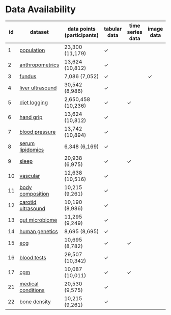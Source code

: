 # Data Availability

|   id | dataset                                                   | data points (participants)   | tabular data   | time series data   | image data   |
|------|-----------------------------------------------------------|------------------------------|----------------|--------------------|--------------|
|    1 | [population](datasets/1-population.html)                  | 23,300 (11,179)              | ✓              |                    |              |
|    2 | [anthropometrics](datasets/2-anthropometrics.html)        | 13,624 (10,812)              | ✓              |                    |              |
|    3 | [fundus](datasets/3-fundus.html)                          | 7,086 (7,052)                | ✓              |                    | ✓            |
|    4 | [liver ultrasound](datasets/4-liver_ultrasound.html)      | 30,542 (8,986)               | ✓              |                    |              |
|    5 | [diet logging](datasets/5-diet_logging.html)              | 2,650,458 (10,236)           | ✓              | ✓                  |              |
|    6 | [hand grip](datasets/6-hand_grip.html)                    | 13,624 (10,812)              | ✓              |                    |              |
|    7 | [blood pressure](datasets/7-blood_pressure.html)          | 13,742 (10,894)              | ✓              |                    |              |
|    8 | [serum lipidomics](datasets/8-serum_lipidomics.html)      | 6,348 (6,169)                | ✓              |                    |              |
|    9 | [sleep](datasets/9-sleep.html)                            | 20,938 (6,975)               | ✓              | ✓                  |              |
|   10 | [vascular](datasets/10-vascular.html)                     | 12,638 (10,516)              | ✓              |                    |              |
|   11 | [body composition](datasets/11-body_composition.html)     | 10,215 (9,261)               | ✓              |                    |              |
|   12 | [carotid ultrasound](datasets/12-carotid_ultrasound.html) | 10,190 (8,986)               | ✓              |                    |              |
|   13 | [gut microbiome](datasets/13-gut_microbiome.html)         | 11,295 (9,249)               | ✓              |                    |              |
|   14 | [human genetics](datasets/14-human_genetics.html)         | 8,695 (8,695)                | ✓              |                    |              |
|   15 | [ecg](datasets/15-ecg.html)                               | 10,695 (8,782)               | ✓              | ✓                  |              |
|   16 | [blood tests](datasets/16-blood_tests.html)               | 29,507 (10,342)              | ✓              |                    |              |
|   17 | [cgm](datasets/17-cgm.html)                               | 10,087 (10,011)              | ✓              | ✓                  |              |
|   21 | [medical conditions](datasets/21-medical_conditions.html) | 20,530 (9,575)               | ✓              |                    |              |
|   22 | [bone density](datasets/22-bone_density.html)             | 10,215 (9,261)               | ✓              |                    |              |


